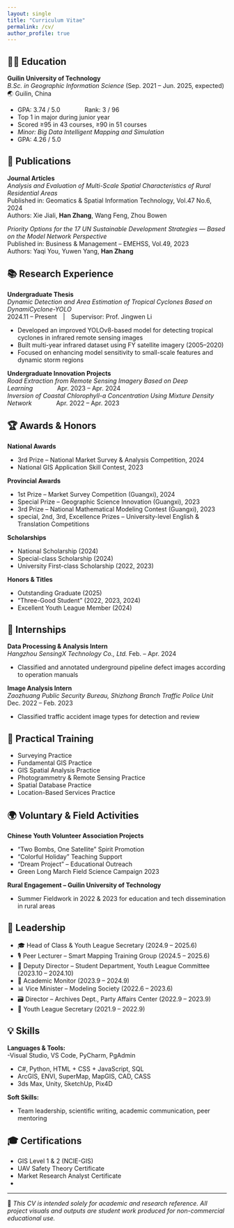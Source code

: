 ```yaml
---
layout: single
title: "Curriculum Vitae"
permalink: /cv/
author_profile: true
---
```


## 🧑‍🎓 Education

**Guilin University of Technology**  
*B.Sc. in Geographic Information Science* (Sep. 2021 – Jun. 2025, expected)  
🌏 Guilin, China  
- GPA: 3.74 / 5.0    Rank: 3 / 96  
- Top 1 in major during junior year  
- Scored ≥95 in 43 courses, ≥90 in 51 courses  
- *Minor: Big Data Intelligent Mapping and Simulation*
- GPA: 4.26 / 5.0
  
## 📑 Publications 

**Journal Articles**  
*Analysis and Evaluation of Multi-Scale Spatial Characteristics of Rural Residential Areas*  
Published in: Geomatics & Spatial Information Technology, Vol.47 No.6, 2024  
Authors: Xie Jiali, **Han Zhang**, Wang Feng, Zhou Bowen    

*Priority Options for the 17 UN Sustainable Development Strategies — Based on the Model Network Perspective*  
Published in: Business & Management – EMEHSS, Vol.49, 2023  
Authors: Yaqi You, Yuwen Yang, **Han Zhang**     

## 📚 Research Experience  

**Undergraduate Thesis**    
*Dynamic Detection and Area Estimation of Tropical Cyclones Based on DynamiCyclone-YOLO*  
2024.11 – Present | Supervisor: Prof. Jingwen Li    
- Developed an improved YOLOv8-based model for detecting tropical cyclones in infrared remote sensing images  
- Built multi-year infrared dataset using FY satellite imagery (2005–2020)  
- Focused on enhancing model sensitivity to small-scale features and dynamic storm regions  

**Undergraduate Innovation Projects**  
*Road Extraction from Remote Sensing Imagery Based on Deep Learning*    Apr. 2023 – Apr. 2024  
*Inversion of Coastal Chlorophyll-a Concentration Using Mixture Density Network*    Apr. 2022 – Apr. 2023   

## 🏆 Awards & Honors

**National Awards**  
- 3rd Prize – National Market Survey & Analysis Competition, 2024  
- National GIS Application Skill Contest, 2023  

**Provincial Awards**  
- 1st Prize – Market Survey Competition (Guangxi), 2024  
- Special Prize – Geographic Science Innovation (Guangxi), 2023  
- 3rd Prize – National Mathematical Modeling Contest (Guangxi), 2023  
- special, 2nd, 3rd, Excellence Prizes – University-level English & Translation Competitions  

**Scholarships**  
- National Scholarship (2024)
- Special-class Scholarship (2024)  
- University First-class Scholarship (2022, 2023)  

**Honors & Titles**  
- Outstanding Graduate (2025)  
- “Three-Good Student” (2022, 2023, 2024)  
- Excellent Youth League Member (2024)

## 💼 Internships

**Data Processing & Analysis Intern**  
*Hangzhou SensingX Technology Co., Ltd.*  Feb. – Apr. 2024  
- Classified and annotated underground pipeline defect images according to operation manuals  

**Image Analysis Intern**  
*Zaozhuang Public Security Bureau, Shizhong Branch Traffic Police Unit*   Dec. 2022 – Feb. 2023  
- Classified traffic accident image types for detection and review  

## 🧪 Practical Training

- Surveying Practice  
- Fundamental GIS Practice    
- GIS Spatial Analysis Practice     
- Photogrammetry & Remote Sensing Practice      
- Spatial Database Practice    
- Location-Based Services Practice   

## 🌍 Voluntary & Field Activities

**Chinese Youth Volunteer Association Projects**  
- “Two Bombs, One Satellite” Spirit Promotion  
- “Colorful Holiday” Teaching Support  
- “Dream Project” – Educational Outreach  
- Green Long March Field Science Campaign 2023  

**Rural Engagement – Guilin University of Technology**  
- Summer Fieldwork in 2022 & 2023 for education and tech dissemination in rural areas  

## 👥 Leadership

- 🎓 Head of Class & Youth League Secretary (2024.9 – 2025.6)  
- 🎙 Peer Lecturer – Smart Mapping Training Group (2024.5 – 2025.6)  
- 🎯 Deputy Director – Student Department, Youth League Committee (2023.10 – 2024.10)  
- 📘 Academic Monitor (2023.9 – 2024.9)  
- 📊 Vice Minister – Modeling Society (2022.6 – 2023.6)  
- 🗃️ Director – Archives Dept., Party Affairs Center (2022.9 – 2023.9)  
- 🌱 Youth League Secretary (2021.9 – 2022.9)  

## 💡 Skills

**Languages & Tools:**  
-Visual Studio, VS Code, PyCharm, PgAdmin
- C#, Python, HTML + CSS + JavaScript, SQL
- ArcGIS, ENVI, SuperMap, MapGIS, CAD, CASS
- 3ds Max, Unity, SketchUp, Pix4D

**Soft Skills:**  
- Team leadership, scientific writing, academic communication, peer mentoring  

## 🎓 Certifications

- GIS Level 1 & 2 (NCIE-GIS)  
- UAV Safety Theory Certificate  
- Market Research Analyst Certificate
- 
---

📄 *This CV is intended solely for academic and research reference. All project visuals and outputs are student work produced for non-commercial educational use.*
